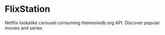 # FlixStation
Netflix lookalike carousel consuming themoviedb.org API. Discover popular movies and series

